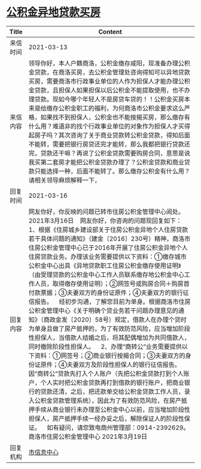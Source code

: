 # <a href="http://www.shangluo.gov.cn/zmhd/ldxxxx.jsp?urltype=leadermail.LeaderMailContentUrl&wbtreeid=1112&leadermailid=7020">公积金异地贷款买房</a>
|Title|Content|
|:---:|---|
|来信时间|2021-03-13|
|来信内容|领导你好，本人户籍商洛，公积金缴存咸阳，现准备办理公积金贷款，在商洛买房，去公积金管理处咨询得知可以异地贷款买房，需要商洛市行政事业单位的人作为担保人才能办理公积金贷款，且担保人如果担保以后公积金不能提取使用，也不办理贷款。现如今哪个年轻人不是房贷车贷的！！公积金买房本来是给缴存公积金职工的福利，为何商洛市公积金要求这么严格，如果找不到担保人，公积金也不能按揭买房，那么缴存有什么用？难道非的找个行政事业单位的对象作为担保人才买得起房子吗？其次咨询了关于商业贷款转公积金贷款，得知后面不能转，需要把银行房贷还完才能转，那么我都把银行贷款还完，贷款还干嘛？再说了公积金贷款需要购房合同，意思是说我买第二套房才能把公积金贷款办理了？公积金贷款和商业贷款只能选择一种，后面不能转了。那么缴存公积金有什么用？请相关领导麻烦解释一下，|
|回复时间|2021-03-16|
|回复内容|网友你好，你反映的问题已转市住房公积金管理中心阅处。2021年3月16日    网友你好，你咨询的问题现回复如下：    1、根据《住房城乡建设部关于住房公积金异地个人住房贷款若干具体问题的通知》（建金〔2016〕230号）精神，商洛市住房公积金管理中心已于2016年开展了住房公积金异地个人住房贷款业务。办理该业务需要提供以下资料：①缴存城市公积金中心出具《异地贷款职工住房公积金缴存使用证明》（由受理贷款的公积金中心工作人员联系缴存地公积金中心工作人员，取得缴存使用证明）；②网签号或购房合同＋购房首付款票据；③夫妻双方的身份证原件；④夫妻双方的银行征信报告。    经初步沟通，了解您目前为单身。根据商洛市住房公积金管理中心《关于明确个贷业务若干问题办理意见的通知》（商政金发〔2020〕58号）规定，借款人在办理个贷时为单身且做了房产抵押的，为了有效防范风险，应当增加阶段性担保人，当借款人结婚之后，将其配偶增加为共同借款人，同时撤除阶段性担保人。    2、办理“商转公”业务需要提供以下资料：①网签号；②商业银行按揭合同；③夫妻双方的身份证原件；④夫妻双方及阶段性担保人的银行征信报告。因“商转公”贷款先打入个人账户（先把公积金贷款打到个人账户，个人实时把公积金贷款再打到借款的银行账户，把商业银行的贷款还清，之后，把还款单交给公积金贷款工作人员，录入公积金贷款管理系统），因此为了有效防范风险，在房产抵押手续从商业银行未办理至公积金中心以前，应当增加阶段性担保人，房产抵押手续一经办妥之后，解除保证人的阶段性保证。    如有疑问，请您致电商州管理部：0914-2392629。商洛市住房公积金管理中心 2021年3月19日|
|回复机构|<a href="../../categories/agencies/市信息中心.md">市信息中心</a>|
